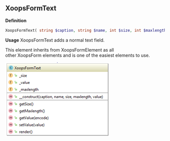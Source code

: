## XoopsFormText

**Definition**
```php
XoopsFormText( string $caption, string $name, int $size, int $maxlength, string $value = "" )
```

**Usage**
XoopsFormText adds a normal text field.

This element inherits from XoopsFormElement as all other XoopsForm elements and is one of the easiest elements to use.


![](../../assets/ClassUML/XoopsFormText.png)


